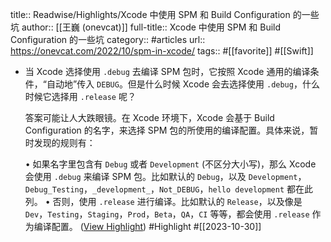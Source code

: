 title:: Readwise/Highlights/Xcode 中使用 SPM 和 Build Configuration 的一些坑
author:: [[王巍 (onevcat)]]
full-title:: Xcode 中使用 SPM 和 Build Configuration 的一些坑
category:: #articles
url:: https://onevcat.com/2022/10/spm-in-xcode/
tags:: #[[favorite]] #[[Swift]]

- 当 Xcode 选择使用 `.debug` 去编译 SPM 包时，它按照 Xcode 通用的编译条件，“自动地”传入 `DEBUG`。但是什么时候 Xcode 会去选择使用 `.debug`，什么时候它选择用 `.release` 呢？
  
  答案可能让人大跌眼镜。在 Xcode 环境下，Xcode 会基于 Build Configuration 的名字，来选择 SPM 包的所使用的编译配置。具体来说，暂时发现的规则有：
  
  •   如果名字里包含有 `Debug` 或者 `Development` (不区分大小写)，那么 Xcode 会使用 `.debug` 来编译 SPM 包。比如默认的 `Debug`，以及 `Development`，`Debug_Testing`，`_development_`，`Not_DEBUG`，`hello development` 都在此列。
  •   否则，使用 `.release` 进行编译。比如默认的 `Release`，以及像是 `Dev`，`Testing`，`Staging`，`Prod`，`Beta`，`QA`，`CI` 等等，都会使用 `.release` 作为编译配置。 ([View Highlight](https://read.readwise.io/read/01hdzq8dx12p77w6h3mvdw131j)) #Highlight #[[2023-10-30]]